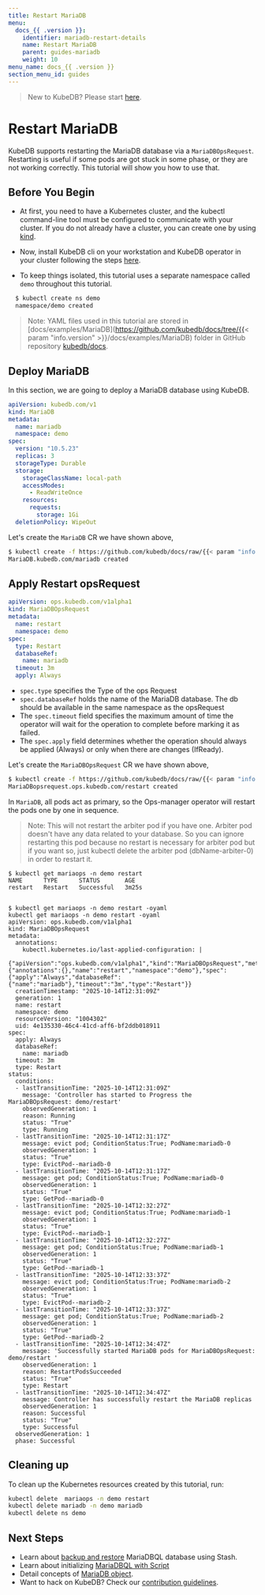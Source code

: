 ```yaml
---
title: Restart MariaDB
menu:
  docs_{{ .version }}:
    identifier: mariadb-restart-details
    name: Restart MariaDB
    parent: guides-mariadb
    weight: 10
menu_name: docs_{{ .version }}
section_menu_id: guides
---
```


> New to KubeDB? Please start [here](/docs/README.md).

# Restart MariaDB

KubeDB supports restarting the MariaDB database via a `MariaDBOpsRequest`. Restarting is useful if some pods are got stuck in some phase, or they are not working correctly. This tutorial will show you how to use that.

## Before You Begin

- At first, you need to have a Kubernetes cluster, and the kubectl command-line tool must be configured to communicate with your cluster. If you do not already have a cluster, you can create one by using [kind](https://kind.sigs.k8s.io/docs/user/quick-start/).

- Now, install KubeDB cli on your workstation and KubeDB operator in your cluster following the steps [here](/docs/setup/README.md).

- To keep things isolated, this tutorial uses a separate namespace called `demo` throughout this tutorial.

```bash
  $ kubectl create ns demo
  namespace/demo created
```

> Note: YAML files used in this tutorial are stored in [docs/examples/MariaDB](https://github.com/kubedb/docs/tree/{{< param "info.version" >}}/docs/examples/MariaDB) folder in GitHub repository [kubedb/docs](https://github.com/kubedb/docs).

## Deploy MariaDB

In this section, we are going to deploy a MariaDB database using KubeDB.

```yaml
apiVersion: kubedb.com/v1
kind: MariaDB
metadata:
  name: mariadb
  namespace: demo
spec:
  version: "10.5.23"
  replicas: 3
  storageType: Durable
  storage:
    storageClassName: local-path
    accessModes:
      - ReadWriteOnce
    resources:
      requests:
        storage: 1Gi
  deletionPolicy: WipeOut
```

Let's create the `MariaDB` CR we have shown above,

```bash
$ kubectl create -f https://github.com/kubedb/docs/raw/{{< param "info.version" >}}/docs/examples/MariaDB/restart/MariaDB.yaml
MariaDB.kubedb.com/mariadb created
```

## Apply Restart opsRequest

```yaml
apiVersion: ops.kubedb.com/v1alpha1
kind: MariaDBOpsRequest
metadata:
  name: restart
  namespace: demo
spec:
  type: Restart
  databaseRef:
    name: mariadb
  timeout: 3m
  apply: Always
```

- `spec.type` specifies the Type of the ops Request
- `spec.databaseRef` holds the name of the MariaDB database.  The db should be available in the same namespace as the opsRequest
- The `spec.timeout` field specifies the maximum amount of time the operator will wait for the operation to complete before marking it as failed. 
- The `spec.apply` field determines whether the operation should always be applied (Always) or only when there are changes (IfReady).

Let's create the `MariaDBOpsRequest` CR we have shown above,

```bash
$ kubectl create -f https://github.com/kubedb/docs/raw/{{< param "info.version" >}}/docs/examples/mariadb/restart/ops.yaml
MariaDBopsrequest.ops.kubedb.com/restart created
```

In `MariaDB`, all pods act as primary, so the Ops-manager operator will restart the pods one by one in sequence.
> Note: This will not restart the arbiter pod if you have one. Arbiter pod doesn't have any data related to your database. So you can ignore restarting this pod because no restart is necessary for arbiter pod but if you want so, just kubectl delete the arbiter pod (dbName-arbiter-0) in order to restart it.

```shell
$ kubectl get mariaops -n demo restart 
NAME      TYPE      STATUS       AGE
restart   Restart   Successful   3m25s


$ kubectl get mariaops -n demo restart -oyaml
kubectl get mariaops -n demo restart -oyaml
apiVersion: ops.kubedb.com/v1alpha1
kind: MariaDBOpsRequest
metadata:
  annotations:
    kubectl.kubernetes.io/last-applied-configuration: |
      {"apiVersion":"ops.kubedb.com/v1alpha1","kind":"MariaDBOpsRequest","metadata":{"annotations":{},"name":"restart","namespace":"demo"},"spec":{"apply":"Always","databaseRef":{"name":"mariadb"},"timeout":"3m","type":"Restart"}}
  creationTimestamp: "2025-10-14T12:31:09Z"
  generation: 1
  name: restart
  namespace: demo
  resourceVersion: "1004302"
  uid: 4e135330-46c4-41cd-aff6-bf2ddb018911
spec:
  apply: Always
  databaseRef:
    name: mariadb
  timeout: 3m
  type: Restart
status:
  conditions:
  - lastTransitionTime: "2025-10-14T12:31:09Z"
    message: 'Controller has started to Progress the MariaDBOpsRequest: demo/restart'
    observedGeneration: 1
    reason: Running
    status: "True"
    type: Running
  - lastTransitionTime: "2025-10-14T12:31:17Z"
    message: evict pod; ConditionStatus:True; PodName:mariadb-0
    observedGeneration: 1
    status: "True"
    type: EvictPod--mariadb-0
  - lastTransitionTime: "2025-10-14T12:31:17Z"
    message: get pod; ConditionStatus:True; PodName:mariadb-0
    observedGeneration: 1
    status: "True"
    type: GetPod--mariadb-0
  - lastTransitionTime: "2025-10-14T12:32:27Z"
    message: evict pod; ConditionStatus:True; PodName:mariadb-1
    observedGeneration: 1
    status: "True"
    type: EvictPod--mariadb-1
  - lastTransitionTime: "2025-10-14T12:32:27Z"
    message: get pod; ConditionStatus:True; PodName:mariadb-1
    observedGeneration: 1
    status: "True"
    type: GetPod--mariadb-1
  - lastTransitionTime: "2025-10-14T12:33:37Z"
    message: evict pod; ConditionStatus:True; PodName:mariadb-2
    observedGeneration: 1
    status: "True"
    type: EvictPod--mariadb-2
  - lastTransitionTime: "2025-10-14T12:33:37Z"
    message: get pod; ConditionStatus:True; PodName:mariadb-2
    observedGeneration: 1
    status: "True"
    type: GetPod--mariadb-2
  - lastTransitionTime: "2025-10-14T12:34:47Z"
    message: 'Successfully started MariaDB pods for MariaDBOpsRequest: demo/restart '
    observedGeneration: 1
    reason: RestartPodsSucceeded
    status: "True"
    type: Restart
  - lastTransitionTime: "2025-10-14T12:34:47Z"
    message: Controller has successfully restart the MariaDB replicas
    observedGeneration: 1
    reason: Successful
    status: "True"
    type: Successful
  observedGeneration: 1
  phase: Successful

```


## Cleaning up

To clean up the Kubernetes resources created by this tutorial, run:

```bash
kubectl delete  mariaops -n demo restart
kubectl delete mariadb -n demo mariadb
kubectl delete ns demo
```

## Next Steps

- Learn about [backup and restore](/docs/guides/mariadb/backup/kubestash/overview/index.md) MariaDBQL database using Stash.
- Learn about initializing [MariaDBQL with Script](../initialization/using-script/index.md)
- Detail concepts of [MariaDB object](/docs/guides/mariadb/concepts/mariadb/index.md).
- Want to hack on KubeDB? Check our [contribution guidelines](https://kubedb.com/docs/v2025.8.31/welcome/contributing/).
